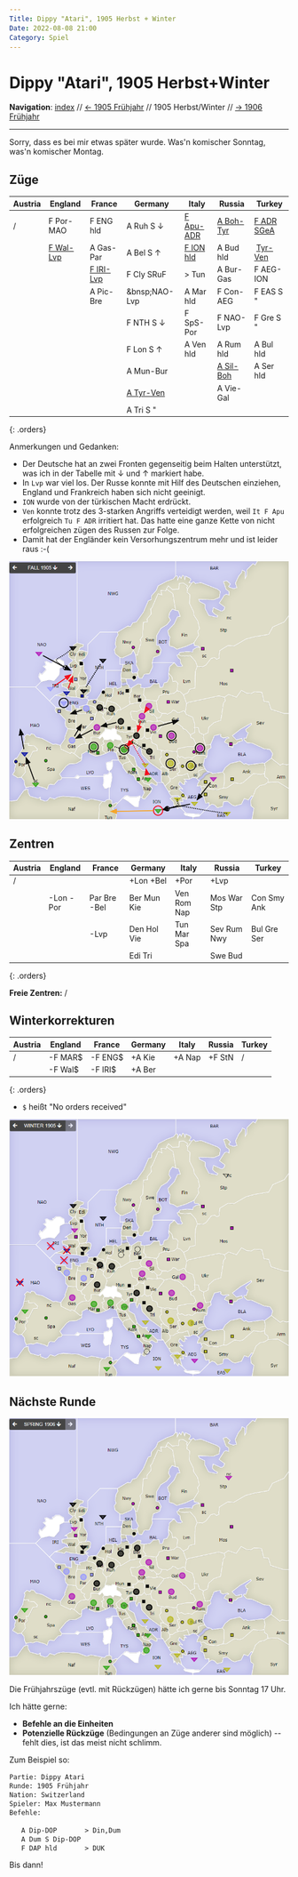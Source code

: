 ```yaml
---
Title: Dippy "Atari", 1905 Herbst + Winter
Date: 2022-08-08 21:00
Category: Spiel
---
```


# Dippy "Atari", 1905 Herbst+Winter

**Navigation**: [index](index.md) // [<- 1905 Frühjahr](dippy-a1905f.md) // 1905 Herbst/Winter //  [-> 1906 Frühjahr](dippy-a1906f.md) 

---

Sorry, dass es bei mir etwas später wurde. Was'n komischer Sonntag, was'n komischer Montag.

## Züge

| Austria          | England          | France            | Germany          | Italy            | Russia           | Turkey           |
|------------------|------------------|-------------------|------------------|------------------|------------------|------------------|
| /                | F Por-MAO        | F ENG hld         | A Ruh S &darr;   | <u>F Apu-ADR</u> | <u>A Boh-Tyr</u> | <u>F ADR SGeA</u>|
|                  | <u>F Wal-Lvp</u> | A Gas-Par         | A Bel S &uarr;   | <u>F ION hld</u> | A Bud hld        | &nbsp;<u>Tyr-Ven</u>|
|                  |                  | <u>F IRI-Lvp</u>  | F Cly SRuF       | &gt; Tun         | A Bur-Gas        | F AEG-ION        |
|                  |                  | A Pic-Bre         | &bnsp;NAO-Lvp    | A Mar hld        | F Con-AEG        | F EAS S "        |
|                  |                  |                   | F NTH S &darr;   | F SpS-Por        | F NAO-Lvp        | F Gre S "        |
|                  |                  |                   | F Lon S &uarr;   | A Ven hld        | A Rum hld        | A Bul hld        |
|                  |                  |                   | A Mun-Bur        |                  | <u>A Sil-Boh</u> | A Ser hld        |
|                  |                  |                   | <u>A Tyr-Ven</u> |                  | A Vie-Gal        |                  |
|                  |                  |                   | A Tri S "        |                  |                  |                  |
{: .orders}

Anmerkungen und Gedanken: 

* Der Deutsche hat an zwei Fronten gegenseitig beim Halten unterstützt, was ich in der Tabelle mit &darr; und &uarr; markiert habe.
* In `Lvp` war viel los. Der Russe konnte mit Hilf des Deutschen einziehen, England und Frankreich haben sich nicht geeinigt.
* `ION` wurde von der türkischen Macht erdrückt.
* `Ven` konnte trotz des 3-starken Angriffs verteidigt werden, weil `It F Apu` erfolgreich `Tu F ADR` irritiert hat. 
  Das hatte eine ganze Kette von nicht erfolgreichen zügen des Russen zur Folge.
* Damit hat der Engländer kein Versorhungszentrum mehr und ist leider raus :-(

![Züge](images/a1905h-1.png)


## Zentren

| Austria     | England     | France      | Germany     | Italy       | Russia      | Turkey      |
|-------------|-------------|-------------|-------------|-------------|-------------|-------------|
| /           |             |             | +Lon +Bel   | +Por        | +Lvp        |             |
|             | -Lon -Por   | Par Bre -Bel| Ber Mun Kie | Ven Rom Nap | Mos War Stp | Con Smy Ank |
|             |             | -Lvp        | Den Hol Vie | Tun Mar Spa | Sev Rum Nwy | Bul Gre Ser |
|             |             |             | Edi Tri     |             | Swe Bud     |             |
{: .orders}

**Freie Zentren:** 
/

## Winterkorrekturen


| Austria     | England | France      | Germany     | Italy  | Russia      | Turkey      |
|-------------|---------|-------------|-------------|--------|-------------|-------------|
| /           | -F MAR$ | -F ENG$     | +A Kie      | +A Nap | +F StN      | /           |
|             | -F Wal$ | -F IRI$     | +A Ber      |        |             |             |
{: .orders}

* `$` heißt "No orders received"

![Auf und Abbauten](images/a1905h-2.png)

## Nächste Runde

![Neue Situation](images/a1905h-3.png)

Die Frühjahrszüge (evtl. mit Rückzügen) hätte ich gerne bis Sonntag 17 Uhr.

Ich hätte gerne:

 * **Befehle an die Einheiten**
 * **Potenzielle Rückzüge** (Bedingungen an Züge anderer sind möglich) -- fehlt dies, ist das meist nicht schlimm.

Zum Beispiel so:

    Partie: Dippy Atari
    Runde: 1905 Frühjahr
    Nation: Switzerland
    Spieler: Max Mustermann
    Befehle:

       A Dip-DOP       > Din,Dum
       A Dum S Dip-DOP
       F DAP hld       > DUK

Bis dann!
